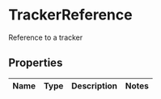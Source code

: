 

# TrackerReference

Reference to a tracker

## Properties

| Name | Type | Description | Notes |
|------------ | ------------- | ------------- | -------------|



